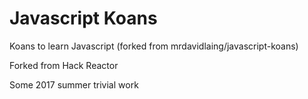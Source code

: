 # Javascript Koans

Koans to learn Javascript (forked from mrdavidlaing/javascript-koans)

Forked from Hack Reactor

Some 2017 summer trivial work
